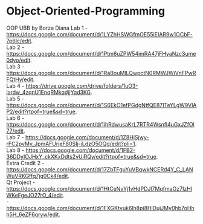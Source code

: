 # Object-Oriented-Programming
OOP UBB by Borza Diana
Lab 1 - https://docs.google.com/document/d/1LYZhHSWGfmOE55iEIAR9w1OCbF-7p6lc/edit.  
Lab 2 - https://docs.google.com/document/d/1Ptm6uZPW54jmRA47jFHyaNzc3ume0dyo/edit.  
Lab 3 - https://docs.google.com/document/d/1RaBouMlLQwpctN0RMWJWiVnFPwRFQtHy/edit.  
Lab 4 - https://drive.google.com/drive/folders/1uO3-lardw_4zqnU1EnqRMkqdjjYqd3KG.  
Lab 5 - https://docs.google.com/document/d/1S6EkO1efPGdgNtfQE87ITeYLgW9VlAP2/edit?rtpof=true&sd=true.  
Lab 6 - https://docs.google.com/document/d/1ihRdwusaKrL7RTR4Wsnfl4uGxJZfOl77/edit.  
Lab 7 - https://docs.google.com/document/d/1Z8HjSjwy-rFC2pvMv_JpmAFUrjeF80SIj-iLdzO5OQg/edit?pli=1.  
Lab 8 - https://docs.google.com/document/d/1FB2-36DDyIOJHxY_ckXKxDdts2vUiRQy/edit?rtpof=true&sd=true.   
Extra Credit 2 - https://docs.google.com/document/d/17ZbTFguYuVBqwkNCERd4Y_C_LANWuVRKGffq7jg0Ck4/edit.  
Qt Project - https://docs.google.com/document/d/1HtCeNvYj1vHdPDJl7MqfmaOz7IzHlWKeFgeJO27rO_4/edit.  
           - https://docs.google.com/document/d/1FXGKtvuk6lh8pi8HlDujJMy0hb7oHhh5H_6eZF6qryw/edit.  
